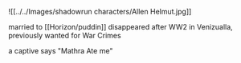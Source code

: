 ![[../../Images/shadowrun characters/Allen Helmut.jpg]]

married to [[Horizon/puddin]]
disappeared after WW2 in Venizualla, previously wanted for War Crimes

a captive says "Mathra Ate me"